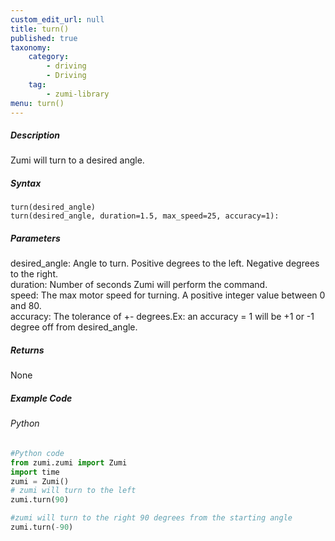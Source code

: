 ```yaml
---
custom_edit_url: null
title: turn()
published: true
taxonomy:
    category:
        - driving
        - Driving
    tag:
        - zumi-library
menu: turn()
---
```


##### Description
Zumi will turn to a desired angle.

##### Syntax
```turn(desired_angle)```<br />
```turn(desired_angle, duration=1.5, max_speed=25, accuracy=1):```<br />
 


##### Parameters
desired_angle: Angle to turn. Positive degrees to the left. Negative degrees to the right.<br />
duration: Number of seconds Zumi will perform the command.<br />
speed: The max motor speed for turning. A positive integer value between 0 and 80.<br />
accuracy: The tolerance of +- degrees.Ex: an accuracy = 1 will be +1 or -1 degree off from desired_angle.<br />


##### Returns
None

##### Example Code
###### Python
```python
#Python code
from zumi.zumi import Zumi
import time
zumi = Zumi()
# zumi will turn to the left
zumi.turn(90)

#zumi will turn to the right 90 degrees from the starting angle
zumi.turn(-90)

```